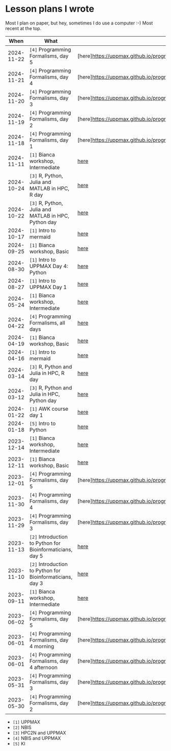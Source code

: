 # Lesson plans I wrote

Most I plan on paper, but hey, sometimes I do use a computer :-)
Most recent at the top.

When      |What                                                      |URL
----------|----------------------------------------------------------|-----
2024-11-22|`[4]` Programming Formalisms, day 5                       |[here]<https://uppmax.github.io/programming_formalisms/lesson_plans/2024_autumn/20241122_richel/>)
2024-11-21|`[4]` Programming Formalisms, day 4                       |[here]<https://uppmax.github.io/programming_formalisms/lesson_plans/2024_autumn/20241121_richel/>)
2024-11-20|`[4]` Programming Formalisms, day 3                       |[here]<https://uppmax.github.io/programming_formalisms/lesson_plans/2024_autumn/20241120_richel/>)
2024-11-19|`[4]` Programming Formalisms, day 2                       |[here]<https://uppmax.github.io/programming_formalisms/lesson_plans/2024_autumn/20241119_richel/>)
2024-11-18|`[4]` Programming Formalisms, day 1                       |[here]<https://uppmax.github.io/programming_formalisms/lesson_plans/2024_autumn/20241118_richel/>)
2024-11-11|`[1]` Bianca workshop, Intermediate                       |[here](https://github.com/UPPMAX/bianca_workshop/blob/main/lesson_plans/20241111/20241111_richel.md)
2024-10-24|`[3]` R, Python, Julia and MATLAB in HPC, R day           |[here](https://github.com/UPPMAX/R-python-julia-matlab-HPC/tree/main/lesson_plans/20241024_richel/README.md)
2024-10-22|`[3]` R, Python, Julia and MATLAB in HPC, Python day      |[here](https://github.com/UPPMAX/R-python-julia-matlab-HPC/tree/main/lesson_plans/20241022_richel/README.md)
2024-10-17|`[1]` Intro to mermaid                                    |[here](https://github.com/richelbilderbeek/lesson_mermaid/blob/master/lesson_plans/20241017/README.md)
2024-09-25|`[1]` Bianca workshop, Basic                              |[here](https://github.com/UPPMAX/bianca_workshop/blob/main/lesson_plans/20240925/20240925_richel.md)
2024-08-30|`[1]` Intro to UPPMAX Day 4: Python                       |[here](https://github.com/UPPMAX/uppmax_intro_python/blob/main/lesson_plans/20240830/README.md)
2024-08-27|`[1]` Intro to UPPMAX Day 1                               |[here](https://github.com/UPPMAX/uppmax_intro_day_1/blob/main/lesson_plans/20240827/20240827_richel.md)
2024-05-24|`[1]` Bianca workshop, Intermediate                       |[here](https://github.com/UPPMAX/bianca_workshop/blob/main/lesson_plans/20240524/20240524_richel.md)
2024-04-22|`[4]` Programming Formalisms, all days                    |[here](https://github.com/UPPMAX/programming_formalisms/tree/main/lesson_plans/2024_summer/richel)
2024-04-19|`[1]` Bianca workshop, Basic                              |[here](https://github.com/UPPMAX/bianca_workshop/blob/main/lesson_plans/20240419/20240419_richel.md)
2024-04-16|`[1]` Intro to mermaid                                    |[here](https://github.com/richelbilderbeek/lesson_mermaid/blob/master/lesson_plans/20240416/README.md)
2024-03-14|`[3]` R, Python and Julia in HPC, R day                   |[here](https://github.com/UPPMAX/R-python-julia-matlab-HPC/tree/main/lesson_plans/20240314_richel/README.md)
2024-03-12|`[3]` R, Python and Julia in HPC, Python day              |[here](https://github.com/UPPMAX/R-python-julia-matlab-HPC/tree/main/lesson_plans/20240312_richel/README.md)
2024-01-22|`[1]` AWK course day 1                                    |[here](https://github.com/richelbilderbeek/awk_course/blob/master/lesson_plans/20240122/README.md)
2024-01-18|`[5]` Intro to Python                                     |[here](https://github.com/UPPMAX/uppmax_intro_python/blob/main/lesson_plans/20240118/README.md)
2023-12-14|`[1]` Bianca workshop, Intermediate                       |[here](https://github.com/UPPMAX/bianca_workshop/blob/main/lesson_plans/20231214/20231214_richel.md)
2023-12-11|`[1]` Bianca workshop, Basic                              |[here](https://github.com/UPPMAX/bianca_workshop/blob/main/lesson_plans/20231211/20231211_richel.md)
2023-12-01|`[4]` Programming Formalisms, day 5                       |[here]<https://uppmax.github.io/programming_formalisms/lesson_plans/2023_autumn/day_5_lesson_plan/>)
2023-11-30|`[4]` Programming Formalisms, day 4                       |[here]<https://uppmax.github.io/programming_formalisms/lesson_plans/2023_autumn/day_4_lesson_plan/>)
2023-11-29|`[4]` Programming Formalisms, day 3                       |[here]<https://uppmax.github.io/programming_formalisms/lesson_plans/2023_autumn/day_3_lesson_plan/>)
2023-11-13|`[2]` Introduction to Python for Bioinformaticians, day 5 |[here](https://github.com/NBISweden/workshop-python/blob/ht23/lesson_plans/day_5/20231113_richel.md)
2023-11-10|`[2]` Introduction to Python for Bioinformaticians, day 3 |[here](https://github.com/NBISweden/workshop-python/blob/ht23/lesson_plans/day_3/20231110_richel.md)
2023-09-11|`[1]` Bianca workshop, Intermediate                       |[here](https://github.com/UPPMAX/bianca_workshop/blob/main/lesson_plans/20230911/20230911_richel.md)
2023-06-02|`[4]` Programming Formalisms, day 5                       |[here]<https://uppmax.github.io/programming_formalisms/lesson_plans/2023_summer/day_5_2/>)
2023-06-01|`[4]` Programming Formalisms, day 4 morning               |[here]<https://uppmax.github.io/programming_formalisms/lesson_plans/2023_summer/day_4_1/>)
2023-06-01|`[4]` Programming Formalisms, day 4 afternoon             |[here]<https://uppmax.github.io/programming_formalisms/lesson_plans/2023_summer/day_4_2/>)
2023-05-31|`[4]` Programming Formalisms, day 3                       |[here]<https://uppmax.github.io/programming_formalisms/lesson_plans/2023_summer/day_3_2/>)
2023-05-30|`[4]` Programming Formalisms, day 2                       |[here]<https://uppmax.github.io/programming_formalisms/lesson_plans/2023_summer/day_2_2/>)

- `[1]` UPPMAX
- `[2]` NBIS
- `[3]` HPC2N and UPPMAX
- `[4]` NBIS and UPPMAX
- `[5]` KI
